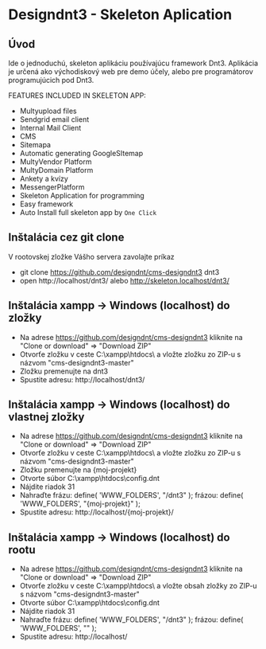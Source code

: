 Designdnt3 - Skeleton Aplication
=======================

Úvod
------------
Ide o jednoduchú, skeleton aplikáciu používajúcu framework Dnt3. 
Aplikácia je určená ako východiskový web pre demo účely, alebo pre programátorov programujúcich pod Dnt3.

FEATURES INCLUDED IN SKELETON APP:
- Multyupload files
- Sendgrid email client
- Internal Mail Client
- CMS
- Sitemapa
- Automatic generating GoogleSItemap
- MultyVendor Platform
- MultyDomain Platform
- Ankety a kvízy
- MessengerPlatform
- Skeleton Application for programming
- Easy framework
- Auto Install full skeleton app by `One Click` 

Inštalácia cez git clone
------------
V rootovskej zložke Vášho servera zavolajte príkaz
- git clone https://github.com/designdnt/cms-designdnt3 dnt3
- open http://localhost/dnt3/ alebo http://skeleton.localhost/dnt3/

Inštalácia xampp -> Windows (localhost) do zložky
------------

- Na adrese https://github.com/designdnt/cms-designdnt3 kliknite na "Clone or download" => "Download ZIP"
- Otvorťe zložku v ceste C:\xampp\htdocs\ a vložte zložku zo ZIP-u s názvom "cms-designdnt3-master"
- Zložku premenujte na dnt3
- Spustite adresu: http://localhost/dnt3/

Inštalácia xampp -> Windows (localhost) do vlastnej zložky
------------

- Na adrese https://github.com/designdnt/cms-designdnt3 kliknite na "Clone or download" => "Download ZIP"
- Otvorťe zložku v ceste C:\xampp\htdocs\ a vložte zložku zo ZIP-u s názvom "cms-designdnt3-master"
- Zložku premenujte na {moj-projekt}
- Otvorte súbor C:\xampp\htdocs\config.dnt
- Nájdite riadok 31
- Nahraďte frázu: define( 'WWW_FOLDERS', "/dnt3" ); frázou: define( 'WWW_FOLDERS', "{moj-projekt}" );
- Spustite adresu: http://localhost/{moj-projekt}/

Inštalácia xampp -> Windows (localhost) do rootu 
------------

- Na adrese https://github.com/designdnt/cms-designdnt3 kliknite na "Clone or download" => "Download ZIP"
- Otvorťe zložku v ceste C:\xampp\htdocs\ a vložte obsah zložky zo ZIP-u s názvom "cms-designdnt3-master"
- Otvorte súbor C:\xampp\htdocs\config.dnt
- Nájdite riadok 31
- Nahraďte frázu: define( 'WWW_FOLDERS', "/dnt3" ); frázou: define( 'WWW_FOLDERS', "" );
- Spustite adresu: http://localhost/

